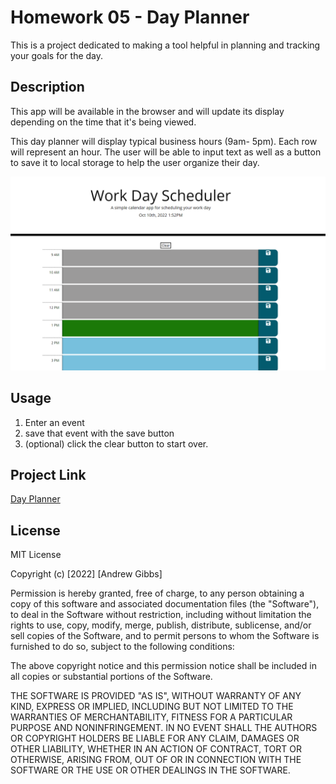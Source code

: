 # Homework 05 - Day Planner

This is a project dedicated to making a tool helpful in planning and tracking your goals for the day.

## Description
This app will be available in the browser and will update its display depending on the time that it's being viewed.

This day planner will display typical business hours (9am- 5pm). Each row will represent an hour. The user will be able to input text as well as a button to save it to local storage to help the user organize their day.

![screenshot](Assets/images/Screenshot.png)

## Usage
1. Enter an event
2. save that event with the save button
3. (optional) click the clear button to start over.


## Project Link
[Day Planner](https://andrewpgibbs.github.io/Homework05/)

## License
MIT License

Copyright (c) [2022] [Andrew Gibbs]

Permission is hereby granted, free of charge, to any person obtaining a copy
of this software and associated documentation files (the "Software"), to deal
in the Software without restriction, including without limitation the rights
to use, copy, modify, merge, publish, distribute, sublicense, and/or sell
copies of the Software, and to permit persons to whom the Software is
furnished to do so, subject to the following conditions:

The above copyright notice and this permission notice shall be included in all
copies or substantial portions of the Software.

THE SOFTWARE IS PROVIDED "AS IS", WITHOUT WARRANTY OF ANY KIND, EXPRESS OR
IMPLIED, INCLUDING BUT NOT LIMITED TO THE WARRANTIES OF MERCHANTABILITY,
FITNESS FOR A PARTICULAR PURPOSE AND NONINFRINGEMENT. IN NO EVENT SHALL THE
AUTHORS OR COPYRIGHT HOLDERS BE LIABLE FOR ANY CLAIM, DAMAGES OR OTHER
LIABILITY, WHETHER IN AN ACTION OF CONTRACT, TORT OR OTHERWISE, ARISING FROM,
OUT OF OR IN CONNECTION WITH THE SOFTWARE OR THE USE OR OTHER DEALINGS IN THE
SOFTWARE.